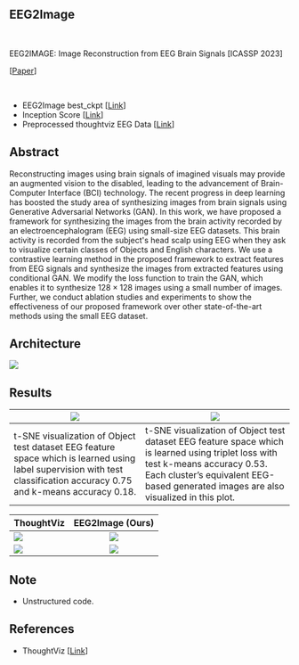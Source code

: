 ## EEG2Image
<br/>

EEG2IMAGE: Image Reconstruction from EEG Brain Signals [ICASSP 2023]

[[Paper](https://arxiv.org/abs/2302.10121)]

<br/>

* EEG2Image best_ckpt [[Link](https://drive.google.com/file/d/1gdmm_qlGGUF0AM8X0a3JDg0Dc2HOpn7k/view?usp=share_link)]
* Inception Score [[Link](https://drive.google.com/file/d/1nQWX3eYSLH1LX56HJ1fQLIgzmiYKgpY_/view?usp=share_link)]
* Preprocessed thoughtviz EEG Data [[Link](https://drive.google.com/file/d/1j_vNNXROc3MKe4lW7DwwLaVfpXguD0A8/view?usp=share_link)]


## Abstract
Reconstructing images using brain signals of imagined visuals may provide an augmented vision to the disabled, leading to the advancement of Brain-Computer Interface (BCI) technology. The recent progress in deep learning has boosted the study area of synthesizing images from brain signals using Generative Adversarial Networks (GAN). In this work, we have proposed a framework for synthesizing the images from the brain activity recorded by an electroencephalogram (EEG) using small-size EEG datasets. This brain activity is recorded from the subject's head scalp using EEG when they ask to visualize certain classes of Objects and English characters. We use a contrastive learning method in the proposed framework to extract features from EEG signals and synthesize the images from extracted features using conditional GAN. We modify the loss function to train the GAN, which enables it to synthesize $128 \times 128$ images using a small number of images. Further, we conduct ablation studies and experiments to show the effectiveness of our proposed framework over other state-of-the-art methods using the small EEG dataset.

## Architecture

<img src="https://github.com/prajwalsingh/EEG2Image/blob/main/results/EEG2Image_Architecture.png"/>


## Results

| <img src="https://github.com/prajwalsingh/EEG2Image/blob/main/results/eeg_lstm_classification.png"/> | <img src="https://github.com/prajwalsingh/EEG2Image/blob/main/results/embedding_space.png"/> |
|-|-|
| t-SNE visualization of Object test dataset EEG feature space which is learned using label supervision with test classification accuracy 0.75 and k-means accuracy 0.18. | t-SNE visualization of Object test dataset EEG feature space which is learned using triplet loss with test k-means accuracy 0.53. Each cluster’s equivalent EEG-based generated images are also visualized in this plot. |


| ThoughtViz  |   EEG2Image (Ours)      |
|----------|:-------------:|
| <img src="https://github.com/prajwalsingh/EEG2Image/blob/main/results/comparison.png"/> |  <img src="https://github.com/prajwalsingh/EEG2Image/blob/main/results/our_image.jpg"/> |
| <img src="https://github.com/prajwalsingh/EEG2Image/blob/main/results/comparision_alphabet.png"/> |  <img src="https://github.com/prajwalsingh/EEG2Image/blob/main/results/ours_alphabet.jpg"/> |


## Note

* Unstructured code.


## References

* ThoughtViz [[Link](https://github.com/ptirupat/ThoughtViz)]

